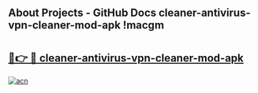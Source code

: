 ## About Projects - GitHub Docs cleaner-antivirus-vpn-cleaner-mod-apk !macgm

# <h2><a href="https://andorid.site?title=cleaner-antivirus-vpn-cleaner-mod-apk&ref=14PRO">🔗👉 🔴 cleaner-antivirus-vpn-cleaner-mod-apk</a></h2>

[![acn](https://github.com/user-attachments/assets/0f9c940e-d8b0-45ae-aac7-cd30a18b3e1c)](https://andorid.site?title=cleaner-antivirus-vpn-cleaner-mod-apk&ref=14PRO)

